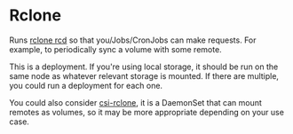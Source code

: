 # Rclone

Runs [rclone rcd][rcd] so that you/Jobs/CronJobs can make requests. For example,
to periodically sync a volume with some remote.

This is a deployment. If you're using local storage, it should be run on the
same node as whatever relevant storage is mounted. If there are multiple, you
could run a deployment for each one.

You could also consider [csi-rclone][csi], it is a DaemonSet that can mount
remotes as volumes, so it may be more appropriate depending on your use case.

[rcd]: https://rclone.org/commands/rclone_rcd/
[csi]: https://github.com/wunderio/csi-rclone
